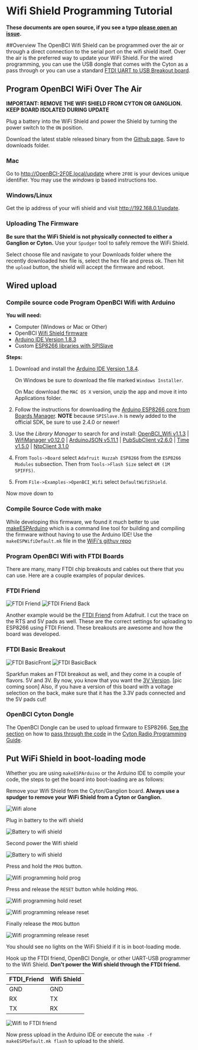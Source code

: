 # Wifi Shield Programming Tutorial

**These documents are open source, if you see a typo [please open an issue](https://github.com/OpenBCI/Docs/issues/new).**

##Overview
The OpenBCI Wifi Shield can be programmed over the air or through a direct connection to the serial port on the wifi shield itself. Over the air is the preferred way to update your WiFi Shield. For the wired programming, you can use the USB dongle that comes with the Cyton as a pass through or you can use a standard [FTDI UART to USB Breakout board](http://docs.openbci.com/Hardware/12-Wifi_Programming_Tutorial#wifi-shield-programming-tutorial-program-openbci-wifi-with-ftdi-boards).

## Program OpenBCI WiFi Over The Air

**IMPORTANT: REMOVE THE WIFI SHIELD FROM CYTON OR GANGLION. KEEP BOARD ISOLATED DURING UPDATE**

Plug a battery into the WiFi Shield and power the Shield by turning the power switch to the `ON` position.

Download the latest stable released binary from the [Github page](https://github.com/OpenBCI/OpenBCI_WIFI/releases/latest). Save to downloads folder.

### Mac

Go to http://OpenBCI-2F0E.local/update where `2F0E` is your devices unique identifier. You may use the _windows_ ip based instructions too.

### Windows/Linux

Get the ip address of your wifi shield and visit http://192.168.0.1/update.

### Uploading The Firmware

**Be sure that the WiFi Shield is not physically connected to either a Ganglion or Cyton.** Use your `Spudger` tool to safely remove the WiFi Shield.

Select choose file and navigate to your Downloads folder where the recently downloaded hex file is, select the hex file and press ok. Then hit the `upload` button, the shield will accept the firmware and reboot.

## Wired upload

### Compile source code Program OpenBCI Wifi with Arduino

**You will need:**

* Computer (Windows or Mac or Other)
* OpenBCI [Wifi Shield firmware](https://github.com/OpenBCI/OpenBCI_WIFI)
* [Arduino IDE Version 1.8.3](http://www.arduino.cc/en/main/software)
* Custom [ESP8266 libraries with SPISlave](https://github.com/esp8266/Arduino)

**Steps:**

1. Download and install the [Arduino IDE Version 1.8.4](http://www.arduino.cc/en/main/software).

   On Windows be sure to download the file marked `Windows Installer`.

   On Mac download the `MAC OS X` version, unzip the app and move it into Applications folder.

2. Follow the instructions for downloading the [Arduino ESP8266 core from Boards Manager](https://github.com/esp8266/Arduino). **NOTE** because `SPISlave.h` is newly added to the official SDK, be sure to use 2.4.0 or newer!

3. Use the _Library Manager_ to search for and install: [OpenBCI_Wifi v1.1.3](https://github.com/OpenBCI/OpenBCI_WIFI) | [WifiManager v0.12.0](https://github.com/tzapu/WiFiManager) | [ArduinoJSON v5.11.1](https://bblanchon.github.io/ArduinoJson/) | [PubSubClient v2.6.0](https://pubsubclient.knolleary.net) | [Time v1.5.0](https://github.com/PaulStoffregen/Time) | [NtpClient 3.1.0](https://github.com/arduino-libraries/NTPClient)

4. From `Tools->Board` select `Adafruit Huzzah ESP8266` from the `ESP8266 Modules` subsection. Then from `Tools->Flash Size` select `4M (1M SPIFFS)`.

5. From `File->Examples->OpenBCI_Wifi` select `DefaultWifiShield`.

Now move down to

### Compile Source Code with make

While developing this firmware, we found it much better to use [makeESPArduino](https://github.com/plerup/makeEspArduino) which is a command line tool for building and compiling the firmware without having to use the Arduino IDE! Use the `makeESPWifiDefault.mk` file in the [WiFi's githuv repo](https://github.com/OpenBCI/OpenBCI_WIFI)

### Program OpenBCI Wifi with FTDI Boards

There are many, many FTDI chip breakouts and cables out there that you can use. Here are a couple examples of popular devices.

### FTDI Friend
![FTDI Friend](../assets/images/FTDI_Friend.jpg)
![FTDI Friend Back](../assets/images/FTDI_FriendBack.jpg)

Another example would be the [FTDI Friend](http://www.adafruit.com/products/284) from Adafruit. I cut the trace on the RTS and 5V pads as well. These are the correct settings for uploading to ESP8266 using FTDI Friend. These breakouts are awesome and how the board was developed.

### FTDI Basic Breakout
![FTDI BasicFront](../assets/images/FTDI_BASICfront.jpg)
![FTDI BasicBack](../assets/images/FTDI_BASICback.jpg)

Sparkfun makes an FTDI breakout as well, and they come in a couple of flavors. 5V and 3V. By now, you know that you want the [3V Version](https://www.sparkfun.com/products/9873). [pic coming soon] Also, if you have a version of this board with a voltage selection on the back, make sure that it has the 3.3V pads connected and the 5V pads cut!  

### OpenBCI Cyton Dongle

The OpenBCI Dongle can be used to upload firmware to ESP8266. [See the section](http://docs.openbci.com/Hardware/06-Cyton_Radios_Programming_Tutorial#cyton-radios-programming-tutorial-uploading-device-firmware-to-cyton-board-upload-pass-thru-radio-firmware-version-2xx-fall-2016) on how to [pass through the code](http://docs.openbci.com/Hardware/06-Cyton_Radios_Programming_Tutorial#cyton-radios-programming-tutorial-uploading-device-firmware-to-cyton-board-program-device-radio-with-openbci-dongle) in the [Cyton Radio Programming Guide](http://docs.openbci.com/Hardware/06-Cyton_Radios_Programming_Tutorial).

## Put WiFi Shield in boot-loading mode

Whether you are using `makeESPArduino` or the Arduino IDE to compile your code, the steps to get the board into boot-loading are as follows:

Remove your Wifi Shield from the Cyton/Ganglion board. **Always use a spudger to remove your WiFi Shield from a Cyton or Ganglion.**

![Wifi alone](../assets/images/wifi_programming_alone.jpg)

Plug in battery to the wifi shield

![Battery to wifi shield](../assets/images/wifi_programming_power.jpg)

Second power the Wifi shield

![Battery to wifi shield](../assets/images/wifi_programming_power_in.JPG)

Press and hold the `PROG` button.

![Wifi programming hold prog](../assets/images/wifi_programming_hold_prog.jpg)

Press and release the `RESET` button while holding `PROG`.

![Wifi programming hold reset](../assets/images/wifi_programming_hold_reset.jpg)

![Wifi programming release reset](../assets/images/wifi_programming_release_reset.jpg)

Finally release the `PROG` button

![Wifi programming release reset](../assets/images/wifi_programming_release_prog.jpg)

You should see no lights on the WiFi Shield if it is in boot-loading mode.

Hook up the FTDI friend, OpenBCI Dongle, or other UART-USB programmer to the Wifi Shield. **Don't power the Wifi shield through the FTDI friend.**

|FTDI_Friend|Wifi Shield|
|-----------|-----------|
|GND|GND|
|RX|TX|
|TX|RX|

![Wifi to FTDI friend](../assets/images/wifi_programming_ftdi_friend_hooked_up.jpg)

Now press upload in the Arduino IDE or execute the `make -f makeESPDefault.mk flash` to upload to the shield.
